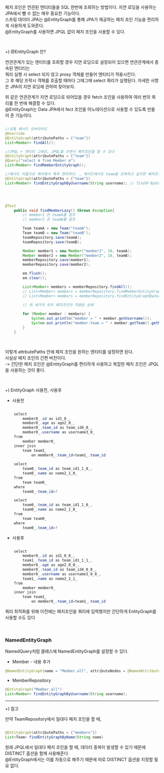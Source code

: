페치 조인은 연관된 엔티티들을 SQL 한번에 조회하는 방법이다. 지연 로딩을 사용하는 JPA에서 뺄 수 없는 매우 중요한 기능이다. <br/>
스프링 데이터 JPA는 @EntityGraph를 통해 JPA가 제공하는 페치 조인 기능을 편리하게 사용하게 도와준다. <br/>
@EntityGraph를 사용하면 JPQL 없이 페치 조인을 사용할 수 있다.

<br/>

+) @EntityGraph 란?

연관관계가 있는 엔티티를 조회할 경우 지연 로딩으로 설정되어 있으면 연관관계에서 종속된 엔티티는 <br/>
쿼리 실행 시 select 되지 않고 proxy 객체를 만들어 엔티티가 적용시킨다. <br/>
그 후 해당 프락시 객체를 호출할 때마다 그때그때 select 쿼리가 실행된다. 자세한 사항은 JPA의 지연 로딩에 관하여 찾아보자.

위 같은 연관관계가 지연 로딩으로 되어있을 경우 fetch 조인을 사용하여 여러 번의 쿼리를 한 번에 해결할 수 있다. <br/>
@EntityGraph는 Data JPA에서 fect 조인을 어노테이션으로 사용할 수 있도록 만들어 준 기능이다.


```java

//공통 메서드 오버라이드
@Override
@EntityGraph(attributePaths = {"team"})
List<Member> findAll();

//JPQL + 엔티티 그래프, JPQL을 쓰면서 페치조인을 할 수 있다
@EntityGraph(attributePaths = {"team"})
@Query("select m from Member m")
List<Member> findMemberEntityGraph();

//메서드 이름으로 쿼리에서 특히 편리하다. , 메서드에서도 team을 조회하고 싶다면 페치조인을 할 수 있다
@EntityGraph(attributePaths = {"team"})
List<Member> findEntityGraphByUsername(String username); // find와 ByUsername 사이에는 ... 이기 때문에 아무거나 넣어도 된다


```

<br/>

```java

@Test
    public void findMemberLazy() throws Exception{
        // member1 은 teamA를 참조
        // member2 은 teamB를 참조

        Team teamA = new Team("teamA");
        Team teamB = new Team("teamB");
        teamRepository.save(teamA);
        teamRepository.save(teamB);

        Member member1 = new Member("member1", 10, teamA);
        Member member2 = new Member("member2", 10, teamB);
        memberRepository.save(member1);
        memberRepository.save(member2);

        em.flush();
        em.clear();

        List<Member> members = memberRepository.findAll(); 
        // List<Member> members = memberRepository.findMemberEntityGraph();
        // List<Member> members = memberRepository.findEntityGraphByUsername("member1");
        
        // 위 세가지 모두 페치조인이 적용된 상태

        for (Member member : members) {
            System.out.println("member = " + member.getUsername());
            System.out.println("member.team = " + member.getTeam().getName());
        }
    }

```

<br/>

이렇게 attrbutePaths 안에 페치 조인을 원하는 엔티티를 설정하면 된다. <br/>
사실상 페치 조인의 간편 버전이다. <br/>
-> 간단한 페치 조인은 @EntityGraph를 편리하게 사용하고 복잡한 페치 조인은 JPQL을 사용하는 것이 좋다.

<br/>

+) EntityGraph 사용전, 사용후

* 사용전

```java

    select
        member0_.id as id1_0_,
        member0_.age as age2_0_,
        member0_.team_id as team_id4_0_,
        member0_.username as username3_0_ 
    from
        member member0_ 
    inner join
        team team1_ 
            on member0_.team_id=team1_.team_id
            
    select
        team0_.team_id as team_id1_1_0_,
        team0_.name as name2_1_0_ 
    from
        team team0_ 
    where
        team0_.team_id=?

    select
        team0_.team_id as team_id1_1_0_,
        team0_.name as name2_1_0_ 
    from
        team team0_ 
    where
        team0_.team_id=?

```

* 사용후

```java

    select
        member0_.id as id1_0_0_,
        team1_.team_id as team_id1_1_1_,
        member0_.age as age2_0_0_,
        member0_.team_id as team_id4_0_0_,
        member0_.username as username3_0_0_,
        team1_.name as name2_1_1_ 
    from
        member member0_ 
    inner join
        team team1_ 
            on member0_.team_id=team1_.team_id

```

쿼리 최적화를 위해 이전에는 페치조인을 쿼리에 입력했지만 간단하게 EntityGraph를 사용할 수도 있다


<br/>

### NamedEntityGraph

NamedQuery처럼 클래스에 NamedEntityGraph를 설정할 수 있다.

* Member - 내용 추가

```java
@NamedEntityGraph(name = "Member.all", attributeNodes = @NamedAttributeNode("team"))

```

* MemberRepository

```java
@EntityGraph("Member.all")
List<Member> findEntityGraphByUsername(String username);

```

---

+) 참고

만약 TeamRepository에서 일대다 페치 조인을 할 때,

```java

@EntityGraph(attributePaths = {"members"})
List<Team> findEntityGraphByName(String name)
```

원래 JPQL에서 일대다 페치 조인을 할 때, 데이터 중복이 발생할 수 있기 때문에 DISTINCT 옵션을 함께 사용해준다. <br/>
@EntityGraph에서는 이를 자동으로 해주기 때문에 따로 DISTINCT 옵션을 지정할 필요 없다.
